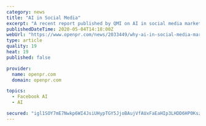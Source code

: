 ```yaml
---
category: news
title: "AI in Social Media"
excerpt: "A recent report published by QMI on AI in social media market is a detailed assessment of the most important market dynamics After carrying out thorough research of AI in social media market historical as well as current growth parameters"
publishedDateTime: 2020-05-04T14:18:00Z
webUrl: "https://www.openpr.com/news/2033449/why-ai-in-social-media-market-may-turn-as-winner-after-covid-19"
type: article
quality: 19
heat: 19
published: false

provider:
  name: openpr.com
  domain: openpr.com

topics:
  - Facebook AI
  - AI

secured: "igl1SOY7mE7Nwkp6WI4JsiUHypTGY5JjoBAujVfAUxFaEaHIp3LHDD6HP0KszNlrxWLDC/rXPsnUFP1k5Ndqb9JguWP5hkjGl6Th9hcDA3DTdLWYvDeaNNk6wAshitG500T/4rSiO/qrT87U2sgmh3f2AiPHIJlkj4dn93XRWqA1fmP4wKij+3t1qq9h6xZ3dL8cLLEZwu/Tn81s6fNlxV2zK0krlqfjaoL183Tjkb8gJE/PlAnT1mjP4mKRz9L5KBKvuIHSUA6AKzI0HJc/4J6LDDb7HgeryMw9KwDGmBoymxpiPcNw0UVsLDZ6xuH1tgLGoxWPH5qlIF1amX6f/yyrPnAp8joOSfzxiGQMGVgq2b/sKEuytoQJ5+8me+y11HiSS6jydM1g+yf5JgpdVMvZSZBrkLMRozQ4ReMS+9prkH5Cjuxw+K6ZvRrFtSMYeyWyUyINRM8AYxkj/yUJNufmOF1G6awyZnwY3e+WrKA=;rGgCVS7Wp9BVJvDCj5VezA=="
---
```


